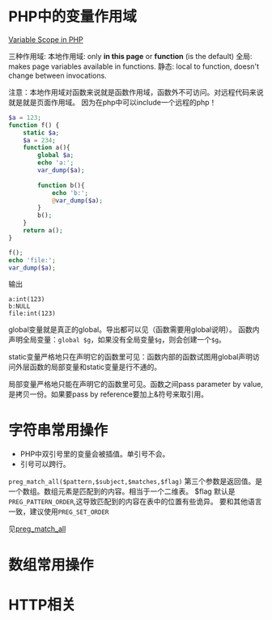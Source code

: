 PHP中的变量作用域
=================
[Variable Scope in PHP](http://www.cs.ucf.edu/~mikel/Telescopes/scope.htm)

三种作用域: 
本地作用域: only **in this page** or **function** (is the default) 
全局: makes page variables available in functions. 
静态: local to function, doesn't change between invocations.

注意：本地作用域对函数来说就是函数作用域，函数外不可访问。对远程代码来说就是就是页面作用域。
因为在php中可以include一个远程的php！

```php
$a = 123;
function f() {
    static $a;
    $a = 234;
    function a(){
        global $a;
        echo 'a:';
        var_dump($a);
        
        function b(){
            echo 'b:';
            @var_dump($a);
        }
        b();
    }
    return a();
}

f();
echo 'file:';
var_dump($a);
```
输出

```
a:int(123)
b:NULL
file:int(123)

```

   global变量就是真正的global。导出都可以见（函数需要用global说明）。
   函数内声明全局变量：`global $g`，如果没有全局变量`$g`，则会创建一个`$g`。
   
    
   static变量严格地只在声明它的函数里可见：函数内部的函数试图用global声明访问外层函数的局部变量和static变量是行不通的。
   
   局部变量严格地只能在声明它的函数里可见。函数之间pass parameter by value,是拷贝一份。如果要pass by reference要加上&符号来取引用。



字符串常用操作
==============
- PHP中双引号里的变量会被插值。单引号不会。
- 引号可以跨行。


`preg_match_all($pattern,$subject,$matches,$flag)`
第三个参数是返回值。是一个数组。数组元素是匹配到的内容。相当于一个二维表。
$flag 默认是 `PREG_PATTERN_ORDER`,这导致匹配到的内容在表中的位置有些诡异。
要和其他语言一致，建议使用`PREG_SET_ORDER`

见[preg_match_all](http://php.net/manual/en/function.preg-match-all.php)



数组常用操作
============

HTTP相关
========
